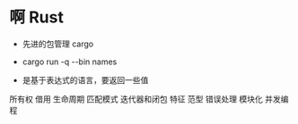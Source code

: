 # 啊 Rust
- 先进的包管理 cargo 
- cargo run -q --bin names

- 是基于表达式的语言，要返回一些值

所有权
借用
生命周期
匹配模式
迭代器和闭包
特征
范型
错误处理
模块化
并发编程